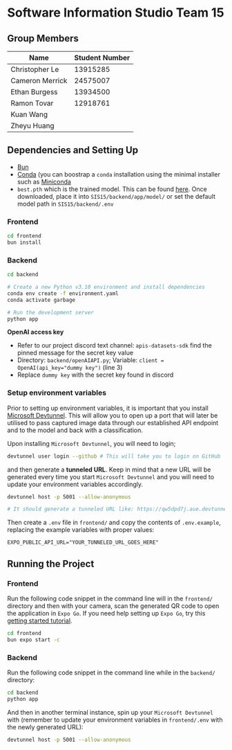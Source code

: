 # Software Information Studio Team 15

## Group Members

| Name            | Student Number |
| --------------- | -------------- |
| Christopher Le  | 13915285       |
| Cameron Merrick | 24575007       |
| Ethan Burgess   | 13934500       |
| Ramon Tovar     | 12918761       |
| Kuan Wang       |                |
| Zheyu Huang     |                |

## Dependencies and Setting Up

- [Bun](https://bun.sh/docs/installation)
- [Conda](https://docs.conda.io/projects/conda/en/latest/user-guide/getting-started.html) (you can boostrap a `conda` installation using the minimal installer such as [Miniconda](https://docs.anaconda.com/miniconda/)
- `best.pth` which is the trained model. This can be found [here](https://github.com/HZYSDS/classification_part). Once downloaded, place it into `SIS15/backend/app/model/` or set the default model path in `SIS15/backend/.env`

### Frontend
```bash
cd frontend
bun install
```

### Backend
```bash
cd backend

# Create a new Python v3.10 environment and install dependencies
conda env create -f environment.yaml
conda activate garbage

# Run the development server
python app
```
**OpenAI access key**

- Refer to our project discord text channel: `apis-datasets-sdk` find the pinned message for the secret key value
- Directory: `backend/openAIAPI.py`; Variable: `client = OpenAI(api_key="dummy key")` (line 3)
- Replace `dummy key` with the secret key found in discord

### Setup environment variables

Prior to setting up environment variables, it is important that you install [Microsoft Devtunnel](https://learn.microsoft.com/en-us/azure/developer/dev-tunnels/get-started). This will allow you to open up a port that will later be utilised to pass captured image data through our established API endpoint and to the model and back with a classification.

Upon installing `Microsoft Devtunnel`, you will need to login;

```bash
devtunnel user login --github # This will take you to login on GitHub
```

and then generate a **tunneled URL**. Keep in mind that a new URL will be generated every time you start `Microsoft Devtunnel` and you will need to update your environment variables accordingly.

```bash
devtunnel host -p 5001 --allow-anonymous

# It should generate a tunneled URL like: https://qw5dpd7j.aue.devtunnels.ms:5001"
```

Then create a `.env` file in `frontend/` and copy the contents of `.env.example`, replacing the example variables with proper values:

```# .env
EXPO_PUBLIC_API_URL="YOUR_TUNNELED_URL_GOES_HERE"
```

## Running the Project
### Frontend

Run the following code snippet in the command line will in the `frontend/` directory and then with your camera, scan the generated QR code to open the application in `Expo Go`. If you need help setting up `Expo Go`, try this [getting started tutorial](https://docs.expo.dev/tutorial/create-your-first-app/).
```bash
cd frontend
bun expo start -c
```

### Backend

Run the following code snippet in the command line while in the `backend/` directory:
```bash
cd backend
python app
```

And then in another terminal instance, spin up your `Microsoft Devtunnel` with (remember to update your environment variables in `frontend/.env` with the newly generated URL):
```bash
devtunnel host -p 5001 --allow-anonymous
```
